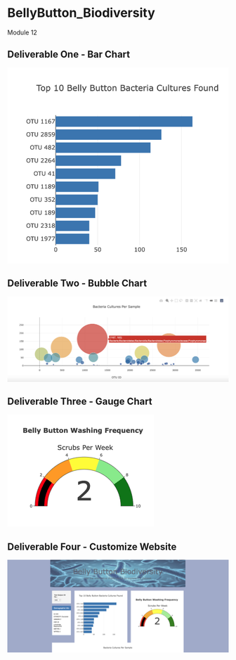 # BellyButton_Biodiversity
Module 12

## Deliverable One - Bar Chart
![image](https://github.com/aisligrace/BellyButton_Biodiversity/blob/main/Screen%20Shot%202022-03-17%20at%2012.23.03%20PM.png)

## Deliverable Two - Bubble Chart
![image](https://github.com/aisligrace/BellyButton_Biodiversity/blob/main/Screen%20Shot%202022-03-19%20at%2011.05.33%20AM.png)

## Deliverable Three - Gauge Chart
![image](https://github.com/aisligrace/BellyButton_Biodiversity/blob/main/Screen%20Shot%202022-03-19%20at%2011.45.10%20AM.png)

## Deliverable Four - Customize Website
![image](https://github.com/aisligrace/BellyButton_Biodiversity/blob/main/Screen%20Shot%202022-03-21%20at%2010.11.54%20AM.png)

